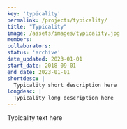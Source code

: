 ```yaml
---
key: 'typicality'
permalink: /projects/typicality/
title: "Typicality"
image: /assets/images/typicality.jpg
members: 
collaborators: 
status: 'archive'
date_updated: 2023-01-01
start_date: 2018-09-01
end_date: 2023-01-01
shortdesc: |
  Typicality short description here
longdesc: |
  Typicality long description here
---
```


Typicality text here